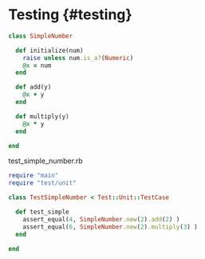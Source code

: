 # Testing {#testing}


```ruby
class SimpleNumber

  def initialize(num)
    raise unless num.is_a?(Numeric)
    @x = num
  end

  def add(y)
    @x + y
  end

  def multiply(y)
    @x * y
  end

end
```

test_simple_number.rb
```ruby
require "main"
require "test/unit"

class TestSimpleNumber < Test::Unit::TestCase

  def test_simple
    assert_equal(4, SimpleNumber.new(2).add(2) )
    assert_equal(6, SimpleNumber.new(2).multiply(3) )
  end

end
```
